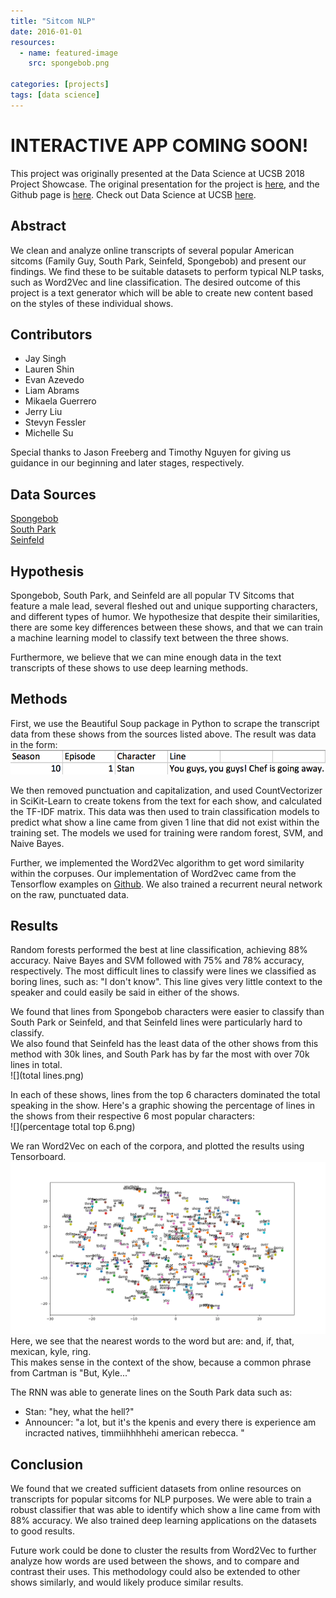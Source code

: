 ```yaml
---
title: "Sitcom NLP"
date: 2016-01-01
resources:
  - name: featured-image
    src: spongebob.png

categories: [projects]
tags: [data science]
---
```


# INTERACTIVE APP COMING SOON!

This project was originally presented at the Data Science at UCSB 2018 Project Showcase. The original presentation for the project is [here](https://docs.google.com/presentation/d/1tm_tGSa-2cQLT_X32dEF-ixEbu37GI1b3ztElJZmI3I/edit?usp=sharing), and the Github page is [here](https://github.com/JayDSingh/SpongeGuyParkFeld). Check out Data Science at UCSB [here](http://datascienceucsb.org/).

## Abstract
We clean and analyze online transcripts of several popular American sitcoms (Family Guy, South Park, Seinfeld, Spongebob) and present our findings.
We find these to be suitable datasets to perform typical NLP tasks, such as Word2Vec and line classification.
The desired outcome of this project is a text generator which will be able to create new content based on the styles of these individual shows.

## Contributors

- Jay Singh
- Lauren Shin
- Evan Azevedo
- Liam Abrams
- Mikaela Guerrero
- Jerry Liu
- Stevyn Fessler
- Michelle Su

Special thanks to Jason Freeberg and Timothy Nguyen for giving us guidance in our beginning and later stages, respectively.

## Data Sources

[Spongebob](http://spongebob.wikia.com/wiki/List_of_transcripts#Season)  
[South Park](https://www.kaggle.com/tovarischsukhov/southparklines)  
[Seinfeld](http://www.seinfeldscripts.com/)  

## Hypothesis

Spongebob, South Park, and Seinfeld are all popular TV Sitcoms that feature a male lead,
several fleshed out and unique supporting characters, and different types of humor.
We hypothesize that despite their similarities, there are some key differences between these shows, and that we can train a machine learning model to classify text between the three shows.  

Furthermore, we believe that we can mine enough data in the text transcripts of these shows to use deep learning methods.

## Methods

First, we use the Beautiful Soup package in Python to scrape the transcript data from these shows from the sources listed above.
The result was data in the form:  
![](data_example.png)    

We then removed punctuation and capitalization, and used CountVectorizer in SciKit-Learn to create tokens from the text for each show, and calculated the TF-IDF matrix.
This data was then used to train classification models to predict what show a line came from given 1 line that did not exist within the training set.
The models we used for training were random forest, SVM, and Naive Bayes.  

Further, we implemented the Word2Vec algorithm to get word similarity within the corpuses.
Our implementation of Word2vec came from the Tensorflow examples on [Github](https://github.com/aymericdamien/TensorFlow-Examples/blob/master/examples/2_BasicModels/word2vec.py).
We also trained a recurrent neural network on the raw, punctuated data.

## Results

Random forests performed the best at line classification, achieving 88% accuracy.
Naive Bayes and SVM followed with 75% and 78% accuracy, respectively.
The most difficult lines to classify were lines we classified as boring lines, such as: "I don't know". This line gives very little context to the speaker and could easily be said in either of the shows.  

We found that lines from Spongebob characters were easier to classify than South Park or Seinfeld, and that Seinfeld lines were particularly hard to classify.   
We also found that Seinfeld has the least data of the other shows from this method with 30k lines, and South Park has by far the most with over 70k lines in total.  
![](total lines.png)  

In each of these shows, lines from the top 6 characters dominated the total speaking in the show.
Here's a graphic showing the percentage of lines in the shows from their respective 6 most popular characters:  
![](percentage total top 6.png)  

We ran Word2Vec on each of the corpora, and plotted the results using Tensorboard.  
![](southpark_vectors.png)    
Here, we see that the nearest words to the word but are: and, if, that, mexican, kyle, ring.  
This makes sense in the context of the show, because a common phrase from Cartman is "But, Kyle..."  

The RNN was able to generate lines on the South Park data such as:
* Stan: "hey, what the hell?"
* Announcer: "a lot, but it's the kpenis
and every there is experience am incracted natives, timmiihhhhehi american rebecca. "

## Conclusion

We found that we created sufficient datasets from online resources on transcripts for popular sitcoms for NLP purposes.
We were able to train a robust classifier that was able to identify which show a line came from with 88% accuracy.
We also trained deep learning applications on the datasets to good results.  

Future work could be done to cluster the results from Word2Vec to further analyze how words are used between the shows, and to compare and contrast their uses.
This methodology could also be extended to other shows similarly, and would likely produce similar results.
